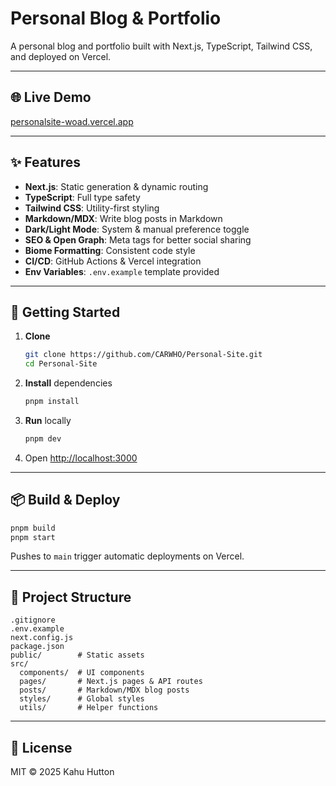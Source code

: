 # Personal Blog & Portfolio

A personal blog and portfolio built with Next.js, TypeScript, Tailwind CSS, and deployed on Vercel.

---

## 🌐 Live Demo

[personalsite-woad.vercel.app](https://personalsite-woad.vercel.app)

---

## ✨ Features

- **Next.js**: Static generation & dynamic routing
- **TypeScript**: Full type safety
- **Tailwind CSS**: Utility-first styling
- **Markdown/MDX**: Write blog posts in Markdown
- **Dark/Light Mode**: System & manual preference toggle
- **SEO & Open Graph**: Meta tags for better social sharing
- **Biome Formatting**: Consistent code style
- **CI/CD**: GitHub Actions & Vercel integration
- **Env Variables**: `.env.example` template provided

---

## 🚀 Getting Started

1. **Clone**
   ```bash
   git clone https://github.com/CARWHO/Personal-Site.git
   cd Personal-Site
   ```
2. **Install** dependencies
   ```bash
   pnpm install
   ```
3. **Run** locally
   ```bash
   pnpm dev
   ```
4. Open [http://localhost:3000](http://localhost:3000)

---

## 📦 Build & Deploy

```bash
pnpm build
pnpm start
```

Pushes to `main` trigger automatic deployments on Vercel.

---

## 📁 Project Structure

```
.gitignore
.env.example
next.config.js
package.json
public/        # Static assets
src/
  components/  # UI components
  pages/       # Next.js pages & API routes
  posts/       # Markdown/MDX blog posts
  styles/      # Global styles
  utils/       # Helper functions
```

---

## 📝 License

MIT © 2025 Kahu Hutton

